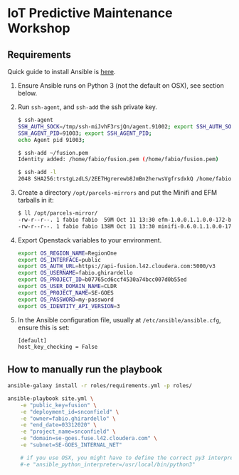 # IoT Predictive Maintenance Workshop

## Requirements

Quick guide to install Ansible is [here](https://gist.github.com/fabiog1901/bbc22d91a556e16ebae8b1a90e1881fc).

1. Ensure Ansible runs on Python 3 (not the default on OSX), see section below.

2. Run `ssh-agent`, and `ssh-add` the ssh private key.

    ```bash
    $ ssh-agent
    SSH_AUTH_SOCK=/tmp/ssh-miJvhF3rsjQn/agent.91002; export SSH_AUTH_SOCK;
    SSH_AGENT_PID=91003; export SSH_AGENT_PID;
    echo Agent pid 91003;

    $ ssh-add ~/fusion.pem
    Identity added: /home/fabio/fusion.pem (/home/fabio/fusion.pem)

    $ ssh-add -l
    2048 SHA256:trstgLzdLS/2EE7Hgrerewb8JmBn2herwsVgfrsdxkQ /home/fabio/fusion.pem (RSA)
    ```

3. Create a directory `/opt/parcels-mirrors` and put the Minifi and EFM tarballs in it:

    ```bash
    $ ll /opt/parcels-mirror/
    -rw-r--r--. 1 fabio fabio  59M Oct 11 13:30 efm-1.0.0.1.1.0.0-172-bin.tar.gz
    -rw-r--r--. 1 fabio fabio 138M Oct 11 13:30 minifi-0.6.0.1.1.0.0-172-bin.tar.gz
    ```

4. Export Openstack variables to your environment.

    ```bash
    export OS_REGION_NAME=RegionOne
    export OS_INTERFACE=public
    export OS_AUTH_URL=https://api-fusion.l42.cloudera.com:5000/v3
    export OS_USERNAME=fabio.ghirardello
    export OS_PROJECT_ID=b07765cd6ccf4530a74bcc007d0b55ed
    export OS_USER_DOMAIN_NAME=CLDR
    export OS_PROJECT_NAME=SE-GOES
    export OS_PASSWORD=my-password
    export OS_IDENTITY_API_VERSION=3
    ```

5. In the Ansible configuration file, usually at `/etc/ansible/ansible.cfg`, ensure this is set:

    ```bash
    [default]
    host_key_checking = False
    ```

## How to manually run the playbook

```bash
ansible-galaxy install -r roles/requirements.yml -p roles/

ansible-playbook site.yml \
    -e "public_key=fusion" \
    -e "deployment_id=snconfield" \
    -e "owner=fabio.ghirardello" \
    -e "end_date=03312020" \
    -e "project_name=snconfield" \
    -e "domain=se-goes.fuse.l42.cloudera.com" \
    -e "subnet=SE-GOES_INTERNAL_NET"

    # if you use OSX, you might have to define the correct py3 interpreter location
    #-e "ansible_python_interpreter=/usr/local/bin/python3"
```

